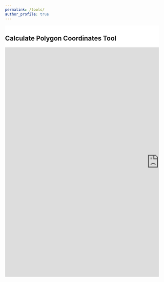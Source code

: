 ```yaml
---
permalink: /tools/
author_profile: true
---
```


<section class="section"  style="background-color:#ffffff">
<div class="container is-max-desktop">
    <div class="columns is-centered has-text-centered">
    <div class="column is-six-fifths">
        <h2 class="title is-3"> Calculate Polygon Coordinates Tool</h2>
        <iframe
        src="https://roboflow.github.io/polygonzone/"
        frameborder="0"
        width="200%" height="750"></iframe>
    </div>
    </div>

</div>
</section>